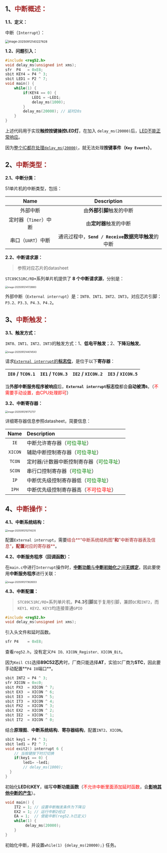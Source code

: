 ## 1、<span style="color:brown">中断概述：</span>

**1.1、定义：**

中断（`Interrupt`）：

<img src="https://raw.githubusercontent.com/root-bine/image/main/Typora-image/External_Interrupt01.png" alt="image-20250912140227628" style="zoom: 67%;" />

**1.2、问题引入：**

```c
#include <reg52.h>
void delay_ms(unsigned int xms);
sfr  P4   = 0xE8;
sbit KEY4 = P4 ^ 3;
sbit LED1 = P2 ^ 7;
void main() {
	while(1) {
		if(KEY4 == 0) {
			LED1 = ~LED1;
			delay_ms(1000);
		}
        delay_ms(20000); // 延时20s
	}
}
```

上述代码用于实现**触控按键操控LED灯**，在加入 `delay_ms(20000)`后，<u>LED不能正常响应</u>。

因为<u>整个IC都在处理`delay_ms(20000)`</u>，就无法处理**按键事件（`Key Events`）**。



## 2、<span style="color:brown">中断类型：</span>

**2.1、中断分类：**

51单片机的中断类型，包括：

|         Name          |                    Description                     |
| :-------------------: | :------------------------------------------------: |
|       外部中断        |              由**外部引脚**触发的中断              |
| 定时器（`Timer`）中断 |               由**定时器**触发的中断               |
|  串口（`UART`）中断   | 通讯过程中，**`Send / Receive`数据完毕触发**的中断 |

**2.2、中断请求源：**

> 参照对应芯片的datasheet

`STC89C51RC/RD+`系列单片机提供了 **8 个中断请求源**，分别是：

<img src="https://raw.githubusercontent.com/root-bine/image/main/Typora-image/External_Interrupt02.png" alt="image-20250912141728883" style="zoom:50%;" />

外部中断（`External interrupt`）是：`INT0、INT1、INT2、INT3`，对应芯片引脚：`P3.2、P3.3、P4.3、P4.2`。



## 3、<span style="color:brown">中断触发：</span>

**3.1、触发方式：**

`INT0、INT1、INT2、INT3`的触发方式：1、**低电平触发**；2、**下降沿触发**。

<img src="https://raw.githubusercontent.com/root-bine/image/main/Typora-image/External_Interrupt03.png" alt="image-20250912144014543" style="zoom:50%;" />

请求<u>`External interrupt`的**标志位**</u>，是位于以下**寄存器**：

| `IE0` / `TCON.1` | `IE1` / `TCON.3` | `IE2` / `XICON.2` | `IE3` / `XICON.5` |
| ---------------- | ---------------- | ----------------- | ----------------- |

当**外部中断服务程序被响应**后，**`External interrupt`标志位**都会**自动被清`0`**。（<span style="color:red">不需要手动设置，由CPU处理即可</span>）

**3.2、中断寄存器：**

<img src="https://raw.githubusercontent.com/root-bine/image/main/Typora-image/External_Interrupt04.png" alt="image-20250912161712737" style="zoom:50%;" />

详细寄存器信息参照datasheet，简要信息：

|  Name   | Description                                                  |
| :-----: | :----------------------------------------------------------- |
|  `IE`   | 中断允许寄存器（<span style="color:green">可位寻址</span>）  |
| `XICON` | 辅助中断控制寄存器（<span style="color:green">可位寻址</span>） |
| `TCON`  | 定时器/计数器中断控制寄存器（<span style="color:green">可位寻址</span>） |
| `SCON`  | 串行口控制寄存器（<span style="color:green">可位寻址</span>） |
|  `IP`   | 中断优先级控制寄存器低（<span style="color:green">可位寻址</span>） |
|  `IPH`  | 中断优先级控制寄存器高（<span style="color:red">不可位寻址</span>） |



## 4、<span style="color:brown">中断操作：</span>

**4.1、中断系统结构：**

<img src="https://raw.githubusercontent.com/root-bine/image/main/Typora-image/External_Interrupt05.png" alt="image-20250912152114235" style="zoom: 50%;" />

配置`External interrupt`，需要<span style="color:brown">结合**“中断系统结构图”**和**”中断寄存器表及信息“**，配置**对应的寄存器**</span>。

**4.2、中断服务程序（回调函数）：**

在`main.c`中进行`Interrupt`操作时，<u>**中断功能**与**中断初始化**之间**无绑定**</u>，因此要使用**中断服务程序**进行关联：

<img src="https://raw.githubusercontent.com/root-bine/image/main/Typora-image/External_Interrupt06.png" alt="image-20250912173626003" style="zoom:50%;" />

**4.3、中断配置：**

> `STC89C51RC/RD+`系列单片机，**P4.3引脚**属于复用引脚，兼顾`QC`和`INT2`，而`KEY1、KEY2、KEY3`均连接普通`GPIO` 

```c
#include <reg52.h>
void delay_ms(unsigned int xms);
```

引入头文件和延时函数。

```c
sfr P4    = 0xE8;
```

查看`reg52.h`，没有定义`P4 IO、XICON_Register、XICON_Bit`。

因为`Keil C51`选择**89C52芯片**时，厂商只能选择**AT**，实验`IC`厂商为**STC**，因此要手动配置**`P4 IO`端口**。

```c
sbit INT2 = P4 ^ 3;
sfr XICON = 0xc0;                
sbit PX3  = XICON ^ 7;
sbit EX3  = XICON ^ 6;
sbit IE3  = XICON ^ 5;
sbit IT3  = XICON ^ 4;
sbit PX2  = XICON ^ 3;
sbit EX2  = XICON ^ 2;
sbit IE2  = XICON ^ 1;
sbit IT2  = XICON ^ 0;
```

结合**原理图**、**中断系统结构**、**寄存器结构**，配置`INT2`、`XICON`。

```c
sbit key1 = P4 ^ 3;
sbit led1 = P2 ^ 7;
void exit2() interrupt 6 {
	// 当按键按下时灯切换
  	if(key1 == 0) {
    	led1= ~led1;
    	// delay_ms(1000);
  }
}
```

初始化**LED**和**KEY**，编写**中断功能函数**（<span style="color:red">不允许中断里面添加延时函数</span>，会<u>**影响其他中断的产生**</u>）。

```c
void main() {
    IT2 = 1; // 设置中断触发条件为下降沿
    EX2 = 1; // 运行中断2经过
    EA = 1;  // 使能中断(reg52.h已定义)
    while(1) {
         delay_ms(20000);
    }                
}
```

初始化中断，并设置`while(1) {delay_ms(20000);}` 任务。

